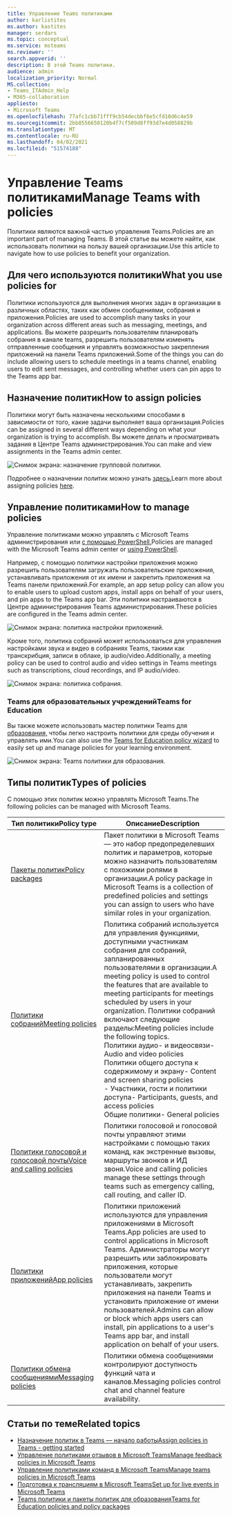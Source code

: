 ```yaml
---
title: Управление Teams политиками
author: karlistites
ms.author: kastites
manager: serdars
ms.topic: conceptual
ms.service: msteams
ms.reviewer: ''
search.appverid: ''
description: В этой Teams политики.
audience: admin
localization_priority: Normal
MS.collection:
- Teams_ITAdmin_Help
- M365-collaboration
appliesto:
- Microsoft Teams
ms.openlocfilehash: 77afc1cbb71fff9cb54decbbf6e5cfd10d6c4e59
ms.sourcegitcommit: 2bb8556650120b4f7cf509d8ff93d7e4d058829b
ms.translationtype: MT
ms.contentlocale: ru-RU
ms.lasthandoff: 04/02/2021
ms.locfileid: "51574188"
---
```

# <a name="manage-teams-with-policies"></a><span data-ttu-id="5d0a8-103">Управление Teams политиками</span><span class="sxs-lookup"><span data-stu-id="5d0a8-103">Manage Teams with policies</span></span>

<span data-ttu-id="5d0a8-104">Политики являются важной частью управления Teams.</span><span class="sxs-lookup"><span data-stu-id="5d0a8-104">Policies are an important part of managing Teams.</span></span> <span data-ttu-id="5d0a8-105">В этой статье вы можете найти, как использовать политики на пользу вашей организации.</span><span class="sxs-lookup"><span data-stu-id="5d0a8-105">Use this article to navigate how to use policies to benefit your organization.</span></span>

## <a name="what-you-use-policies-for"></a><span data-ttu-id="5d0a8-106">Для чего используются политики</span><span class="sxs-lookup"><span data-stu-id="5d0a8-106">What you use policies for</span></span>

<span data-ttu-id="5d0a8-107">Политики используются для выполнения многих задач в организации в различных областях, таких как обмен сообщениями, собрания и приложения.</span><span class="sxs-lookup"><span data-stu-id="5d0a8-107">Policies are used to accomplish many tasks in your organization across different areas such as messaging, meetings, and applications.</span></span> <span data-ttu-id="5d0a8-108">Вы можете разрешить пользователям планировать собрания в канале teams, разрешить пользователям изменять отправленные сообщения и управлять возможностью закрепления приложений на панели Teams приложений.</span><span class="sxs-lookup"><span data-stu-id="5d0a8-108">Some of the things you can do include allowing users to schedule meetings in a teams channel, enabling users to edit sent messages, and controlling whether users can pin apps to the Teams app bar.</span></span>

## <a name="how-to-assign-policies"></a><span data-ttu-id="5d0a8-109">Назначение политик</span><span class="sxs-lookup"><span data-stu-id="5d0a8-109">How to assign policies</span></span>

<span data-ttu-id="5d0a8-110">Политики могут быть назначены несколькими способами в зависимости от того, какие задачи выполняет ваша организация.</span><span class="sxs-lookup"><span data-stu-id="5d0a8-110">Policies can be assigned in several different ways depending on what your organization is trying to accomplish.</span></span> <span data-ttu-id="5d0a8-111">Вы можете делать и просматривать задания в Центре Teams администрирования.</span><span class="sxs-lookup"><span data-stu-id="5d0a8-111">You can make and view assignments in the Teams admin center.</span></span>

![Снимок экрана: назначение групповой политики.](media/group-policy-assignment.png)

<span data-ttu-id="5d0a8-113">Подробнее о назначении политик можно узнать [здесь.](policy-assignment-overview.md)</span><span class="sxs-lookup"><span data-stu-id="5d0a8-113">Learn more about assigning policies [here](policy-assignment-overview.md).</span></span>

## <a name="how-to-manage-policies"></a><span data-ttu-id="5d0a8-114">Управление политиками</span><span class="sxs-lookup"><span data-stu-id="5d0a8-114">How to manage policies</span></span>

<span data-ttu-id="5d0a8-115">Управление политиками можно управлять с Microsoft Teams администрирования или [с помощью PowerShell.](./teams-powershell-managing-teams.md#manage-policies-via-powershell)</span><span class="sxs-lookup"><span data-stu-id="5d0a8-115">Policies are managed with the Microsoft Teams admin center or [using PowerShell](./teams-powershell-managing-teams.md#manage-policies-via-powershell).</span></span>

<span data-ttu-id="5d0a8-116">Например, с помощью политики настройки приложения можно разрешить пользователям загружать пользовательские приложения, устанавливать приложения от их имени и закрепить приложения на Teams панели приложений.</span><span class="sxs-lookup"><span data-stu-id="5d0a8-116">For example, an app setup policy can allow you to enable users to upload custom apps, install apps on behalf of your users, and pin apps to the Teams app bar.</span></span> <span data-ttu-id="5d0a8-117">Эти политики настраиваются в Центре администрирования Teams администрирования.</span><span class="sxs-lookup"><span data-stu-id="5d0a8-117">These policies are configured in the Teams admin center.</span></span>

![Снимок экрана: политика настройки приложений.](media/app-setup-policy.png)

<span data-ttu-id="5d0a8-119">Кроме того, политика собраний может использоваться для управления настройками звука и видео в собраниях Teams, такими как транскрибция, записи в облаке, ip audio/video.</span><span class="sxs-lookup"><span data-stu-id="5d0a8-119">Additionally, a meeting policy can be used to control audio and video settings in Teams meetings such as transcriptions, cloud recordings, and IP audio/video.</span></span>

![Снимок экрана: политика собрания.](media/engineering-meeting-policy.png)

### <a name="teams-for-education"></a><span data-ttu-id="5d0a8-121">Teams для образовательных учреждений</span><span class="sxs-lookup"><span data-stu-id="5d0a8-121">Teams for Education</span></span>

<span data-ttu-id="5d0a8-122">Вы также можете использовать мастер политики Teams для [образования,](easy-policy-setup-edu.md) чтобы легко настроить политики для среды обучения и управлять ими.</span><span class="sxs-lookup"><span data-stu-id="5d0a8-122">You can also use the [Teams for Education policy wizard](easy-policy-setup-edu.md) to easily set up and manage policies for your learning environment.</span></span>

![Снимок экрана: Teams политики для образования.](media/easy-policy-setup-quick-setup.png)

## <a name="types-of-policies"></a><span data-ttu-id="5d0a8-124">Типы политик</span><span class="sxs-lookup"><span data-stu-id="5d0a8-124">Types of policies</span></span>

<span data-ttu-id="5d0a8-125">С помощью этих политик можно управлять Microsoft Teams.</span><span class="sxs-lookup"><span data-stu-id="5d0a8-125">The following policies can be managed with Microsoft Teams.</span></span>

<span data-ttu-id="5d0a8-126">Тип политики</span><span class="sxs-lookup"><span data-stu-id="5d0a8-126">Policy type</span></span> | <span data-ttu-id="5d0a8-127">Описание</span><span class="sxs-lookup"><span data-stu-id="5d0a8-127">Description</span></span>
------------|------------
[<span data-ttu-id="5d0a8-128">Пакеты политик</span><span class="sxs-lookup"><span data-stu-id="5d0a8-128">Policy packages</span></span>](manage-policy-packages.md) | <span data-ttu-id="5d0a8-129">Пакет политики в Microsoft Teams — это набор предопределевших политик и параметров, которые можно назначить пользователям с похожими ролями в организации.</span><span class="sxs-lookup"><span data-stu-id="5d0a8-129">A policy package in Microsoft Teams is a collection of predefined policies and settings you can assign to users who have similar roles in your organization.</span></span>
[<span data-ttu-id="5d0a8-130">Политики собраний</span><span class="sxs-lookup"><span data-stu-id="5d0a8-130">Meeting policies</span></span>](meeting-policies-in-teams.md) | <span data-ttu-id="5d0a8-131">Политика собраний используется для управления функциями, доступными участникам собрания для собраний, запланированных пользователями в организации.</span><span class="sxs-lookup"><span data-stu-id="5d0a8-131">A meeting policy is used to control the features that are available to meeting participants for meetings scheduled by users in your organization.</span></span> <span data-ttu-id="5d0a8-132">Политики собраний включают следующие разделы:</span><span class="sxs-lookup"><span data-stu-id="5d0a8-132">Meeting policies include the following topics.</span></span><br> <span data-ttu-id="5d0a8-133">Политики аудио- и видеосвязи</span><span class="sxs-lookup"><span data-stu-id="5d0a8-133">- Audio and video policies</span></span><br> <span data-ttu-id="5d0a8-134">Политики общего доступа к содержимому и экрану</span><span class="sxs-lookup"><span data-stu-id="5d0a8-134">- Content and screen sharing policies</span></span><br> <span data-ttu-id="5d0a8-135">- Участники, гости и политики доступа</span><span class="sxs-lookup"><span data-stu-id="5d0a8-135">- Participants, guests, and access policies</span></span><br> <span data-ttu-id="5d0a8-136">Общие политики</span><span class="sxs-lookup"><span data-stu-id="5d0a8-136">- General policies</span></span>
[<span data-ttu-id="5d0a8-137">Политики голосовой и голосовой почты</span><span class="sxs-lookup"><span data-stu-id="5d0a8-137">Voice and calling policies</span></span>](voice-and-calling-policies.md)| <span data-ttu-id="5d0a8-138">Политики голосовой и голосовой почты управляют этими настройками с помощью таких команд, как экстренные вызовы, маршруты звонков и ИД звоня.</span><span class="sxs-lookup"><span data-stu-id="5d0a8-138">Voice and calling policies manage these settings through teams such as emergency calling, call routing, and caller ID.</span></span>
[<span data-ttu-id="5d0a8-139">Политики приложений</span><span class="sxs-lookup"><span data-stu-id="5d0a8-139">App policies</span></span>](app-policies.md)| <span data-ttu-id="5d0a8-140">Политики приложений используются для управления приложениями в Microsoft Teams.</span><span class="sxs-lookup"><span data-stu-id="5d0a8-140">App policies are used to control applications in Microsoft Teams.</span></span> <span data-ttu-id="5d0a8-141">Администраторы могут разрешить или заблокировать приложения, которые пользователи могут устанавливать, закрепить приложения на панели Teams и установить приложение от имени пользователей.</span><span class="sxs-lookup"><span data-stu-id="5d0a8-141">Admins can allow or block which apps users can install, pin applications to a user's Teams app bar, and install application on behalf of your users.</span></span>
[<span data-ttu-id="5d0a8-142">Политики обмена сообщениями</span><span class="sxs-lookup"><span data-stu-id="5d0a8-142">Messaging policies</span></span>](messaging-policies-in-teams.md)| <span data-ttu-id="5d0a8-143">Политики обмена сообщениями контролируют доступность функций чата и каналов.</span><span class="sxs-lookup"><span data-stu-id="5d0a8-143">Messaging policies control chat and channel feature availability.</span></span>

## <a name="related-topics"></a><span data-ttu-id="5d0a8-144">Статьи по теме</span><span class="sxs-lookup"><span data-stu-id="5d0a8-144">Related topics</span></span>

* [<span data-ttu-id="5d0a8-145">Назначение политик в Teams — начало работы</span><span class="sxs-lookup"><span data-stu-id="5d0a8-145">Assign policies in Teams - getting started</span></span>](policy-assignment-overview.md)
* [<span data-ttu-id="5d0a8-146">Управление политиками отзывов в Microsoft Teams</span><span class="sxs-lookup"><span data-stu-id="5d0a8-146">Manage feedback policies in Microsoft Teams</span></span>](manage-feedback-policies-in-teams.md)
* [<span data-ttu-id="5d0a8-147">Управление политиками команд в Microsoft Teams</span><span class="sxs-lookup"><span data-stu-id="5d0a8-147">Manage teams policies in Microsoft Teams</span></span>](teams-policies.md)
* [<span data-ttu-id="5d0a8-148">Подготовка к трансляциям в Microsoft Teams</span><span class="sxs-lookup"><span data-stu-id="5d0a8-148">Set up for live events in Microsoft Teams</span></span>](teams-live-events/set-up-for-teams-live-events.md)
* [<span data-ttu-id="5d0a8-149">Teams политики и пакеты политик для образования</span><span class="sxs-lookup"><span data-stu-id="5d0a8-149">Teams for Education policies and policy packages</span></span>](policy-packages-edu.md)